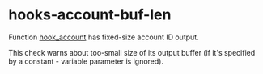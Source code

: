 # hooks-account-buf-len

Function [hook_account](https://xrpl-hooks.readme.io/v2.0/reference/hook_account) has fixed-size account ID output.

This check warns about too-small size of its output buffer (if it's specified by a constant - variable parameter is ignored).
